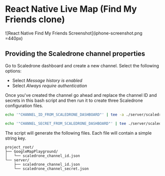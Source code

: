# React Native Live Map (Find My Friends clone)

![React Native Find My Friends Screenshot](iphone-screenshot.png =440px)

## Providing the Scaledrone channel properties

Go to Scaledrone dashboard and create a new channel. Select the following options:
* Select _Message history is enabled_
* Select _Always require authentication_

Once you've created the channel go ahead and replace the channel ID and secrets in this bash script and then run it to create three Scaledrone configuration files.

```bash
echo '"CHANNEL_ID_FROM_SCALEDRONE_DASHBOARD"' | tee -a ./server/scaledrone_channel_id.json ./GoogleMapPlayground/scaledrone_channel_id.json

echo '"CHANNEL_SECRET_FROM_SCALEDRONE_DASHBOARD"' | tee ./server/scaledrone_channel_secret.json
```

The script will generate the following files. Each file will contain a simple string key.

```
project_root/
├── GoogleMapPlayground/
│   └── scaledrone_channel_id.json
└── server/
    ├── scaledrone_channel_id.json
    └── scaledrone_channel_secret.json
```
